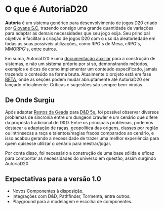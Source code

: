# O que é AutoriaD20

**Autoria** é um sistema genérico para desenvolvimento de jogos D20 criado por [Giovane S.C](https://novout.dev/), trazendo consigo uma grande quantidade de variações para adaptar as demais necessidades que seu jogo exija. Seu principal objetivo é facilitar a criação de jogos D20 com o uso da aleatoriedade em todas as suas possíveis utilizações, como RPG's de Mesa, cRPG's, MMORPG's, entre outros.

<danger>
Em suma, AutoriaD20 é uma <u>documentação auxiliar</u> para a construção de sistemas, e não um sistema próprio por si só, demonstrando métodos, exemplos e dicas de como implementar um conteúdo especificado, jamais trazendo o conteúdo na forma bruta.
</danger>

<danger>
Atualmente o projeto está em fase <u>BETA</u>, onde as seções podem mudar abruptamente até AutoriaD20 ser lançado oficialmente. Críticas e sugestões são sempre bem-vindas.
</danger>

## De Onde Surgiu

Após adaptar [Restos da Geada](https://www.restosdageada.com/) para [D&D 5e](https://dnd.wizards.com/), foi possível observar diversos problemas de sincronia entre um dungeon crawler e um cenário que difere da proposta tradicional de D&D. Entre os principais problemas, podemos destacar a adaptação de raças, geopolítica das origens, classes por região ou intrínsecas a raça e talentos/magias fracos comparados ao cenário, e isso acabou gerando a necessidade de trazer uma melhor experiência para quem quisesse utilizar o cenário para mestrar/jogar.

Por conta disso, foi necessário a construção de uma base sólida e eficaz para comportar as necessidades do universo em questão, assim surgindo AutoriaD20.

## Expectativas para a versão 1.0

- Novos Componentes à disposição.
- Integrações com D&D, Pathfinder, Tormenta, entre outros.
- Playground para a modelagem e escolha de componentes.